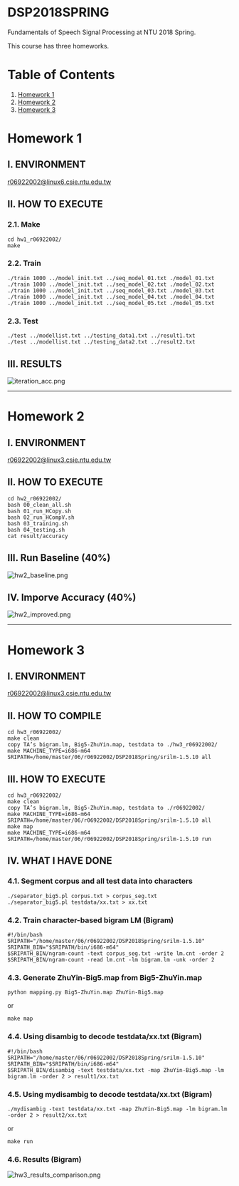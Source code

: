 # DSP2018SPRING
Fundamentals of Speech Signal Processing at NTU 2018 Spring.

This course has three homeworks.

# Table of Contents
<!--ts-->
   1. [Homework 1](https://github.com/JasonYao81000/DSP2018SPRING#homework-1)
   2. [Homework 2](https://github.com/JasonYao81000/DSP2018SPRING#homework-2)
   3. [Homework 3](https://github.com/JasonYao81000/DSP2018SPRING#homework-3)
<!--te-->

# Homework 1

## I. ENVIRONMENT
r06922002@linux6.csie.ntu.edu.tw

## II. HOW TO EXECUTE
### 2.1. Make
```
cd hw1_r06922002/
make
```

### 2.2. Train
```
./train 1000 ../model_init.txt ../seq_model_01.txt ./model_01.txt
./train 1000 ../model_init.txt ../seq_model_02.txt ./model_02.txt
./train 1000 ../model_init.txt ../seq_model_03.txt ./model_03.txt
./train 1000 ../model_init.txt ../seq_model_04.txt ./model_04.txt
./train 1000 ../model_init.txt ../seq_model_05.txt ./model_05.txt
```

### 2.3. Test
```
./test ../modellist.txt ../testing_data1.txt ../result1.txt
./test ../modellist.txt ../testing_data2.txt ../result2.txt
```

## III. RESULTS
![iteration_acc.png](https://github.com/JasonYao81000/DSP2018SPRING/blob/master/figures/iteration_acc.png)

***

# Homework 2

## I. ENVIRONMENT
r06922002@linux3.csie.ntu.edu.tw

## II. HOW TO EXECUTE
```
cd hw2_r06922002/
bash 00_clean_all.sh
bash 01_run_HCopy.sh
bash 02_run_HCompV.sh
bash 03_training.sh
bash 04_testing.sh
cat result/accuracy
```

## III. Run Baseline (40%)
![hw2_baseline.png](https://github.com/JasonYao81000/DSP2018SPRING/blob/master/figures/hw2_baseline.png)

## IV. Imporve Accuracy (40%)
![hw2_improved.png](https://github.com/JasonYao81000/DSP2018SPRING/blob/master/figures/hw2_improved.png)

***

# Homework 3

## I. ENVIRONMENT
r06922002@linux3.csie.ntu.edu.tw

## II. HOW TO COMPILE
```
cd hw3_r06922002/
make clean
copy TA’s bigram.lm, Big5-ZhuYin.map, testdata to ./hw3_r06922002/
make MACHINE_TYPE=i686-m64 SRIPATH=/home/master/06/r06922002/DSP2018Spring/srilm-1.5.10 all
```

## III. HOW TO EXECUTE
```
cd hw3_r06922002/
make clean
copy TA’s bigram.lm, Big5-ZhuYin.map, testdata to ./r06922002/
make MACHINE_TYPE=i686-m64 SRIPATH=/home/master/06/r06922002/DSP2018Spring/srilm-1.5.10 all
make map
make MACHINE_TYPE=i686-m64 SRIPATH=/home/master/06/r06922002/DSP2018Spring/srilm-1.5.10 run
```

## IV. WHAT I HAVE DONE
### 4.1. Segment corpus and all test data into characters
```
./separator_big5.pl corpus.txt > corpus_seg.txt
./separator_big5.pl testdata/xx.txt > xx.txt
```

### 4.2. Train character-based bigram LM (Bigram)
```
#!/bin/bash
SRIPATH="/home/master/06/r06922002/DSP2018Spring/srilm-1.5.10"
SRIPATH_BIN="$SRIPATH/bin/i686-m64"
$SRIPATH_BIN/ngram-count -text corpus_seg.txt -write lm.cnt -order 2
$SRIPATH_BIN/ngram-count -read lm.cnt -lm bigram.lm -unk -order 2
```

### 4.3. Generate ZhuYin-Big5.map from Big5-ZhuYin.map
```
python mapping.py Big5-ZhuYin.map ZhuYin-Big5.map
```
or
```
make map
```

### 4.4. Using disambig to decode testdata/xx.txt (Bigram)
```
#!/bin/bash
SRIPATH="/home/master/06/r06922002/DSP2018Spring/srilm-1.5.10"
SRIPATH_BIN="$SRIPATH/bin/i686-m64"
$SRIPATH_BIN/disambig -text testdata/xx.txt -map ZhuYin-Big5.map -lm bigram.lm -order 2 > result1/xx.txt
```

### 4.5. Using mydisambig to decode testdata/xx.txt (Bigram)
```
./mydisambig -text testdata/xx.txt -map ZhuYin-Big5.map -lm bigram.lm -order 2 > result2/xx.txt
```
or
```
make run
```

### 4.6. Results (Bigram)

![hw3_results_comparison.png](https://github.com/JasonYao81000/DSP2018SPRING/blob/master/figures/hw3_results_comparison.png)
